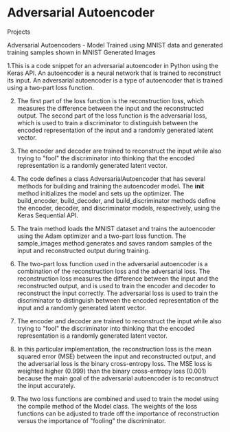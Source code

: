 # Adversarial Autoencoder
Projects

Adversarial Autoencoders - Model Trained using MNIST data and generated training samples shown in MNIST Generated Images 


1.This is a code snippet for an adversarial autoencoder in Python using the Keras API. An autoencoder is a neural network that is trained to reconstruct its input. An adversarial autoencoder is a type of autoencoder that is trained using a two-part loss function. 

2. The first part of the loss function is the reconstruction loss, which measures the difference between the input and the reconstructed output. The second part of the loss function is the adversarial loss, which is used to train a discriminator to distinguish between the encoded representation of the input and a randomly generated latent vector. 

3. The encoder and decoder are trained to reconstruct the input while also trying to "fool" the discriminator into thinking that the encoded representation is a randomly generated latent vector.

4. The code defines a class AdversarialAutoencoder that has several methods for building and training the autoencoder model. The __init__ method initializes the model and sets up the optimizer. The build_encoder, build_decoder, and build_discriminator methods define the encoder, decoder, and discriminator models, respectively, using the Keras Sequential API. 

5. The train method loads the MNIST dataset and trains the autoencoder using the Adam optimizer and a two-part loss function. The sample_images method generates and saves random samples of the input and reconstructed output during training.

6. The two-part loss function used in the adversarial autoencoder is a combination of the reconstruction loss and the adversarial loss. The reconstruction loss measures the difference between the input and the reconstructed output, and is used to train the encoder and decoder to reconstruct the input correctly. The adversarial loss is used to train the discriminator to distinguish between the encoded representation of the input and a randomly generated latent vector. 

7. The encoder and decoder are trained to reconstruct the input while also trying to "fool" the discriminator into thinking that the encoded representation is a randomly generated latent vector.

8. In this particular implementation, the reconstruction loss is the mean squared error (MSE) between the input and reconstructed output, and the adversarial loss is the binary cross-entropy loss. The MSE loss is weighted higher (0.999) than the binary cross-entropy loss (0.001) because the main goal of the adversarial autoencoder is to reconstruct the input accurately. 

9. The two loss functions are combined and used to train the model using the compile method of the Model class. The weights of the loss functions can be adjusted to trade off the importance of reconstruction versus the importance of "fooling" the discriminator.





